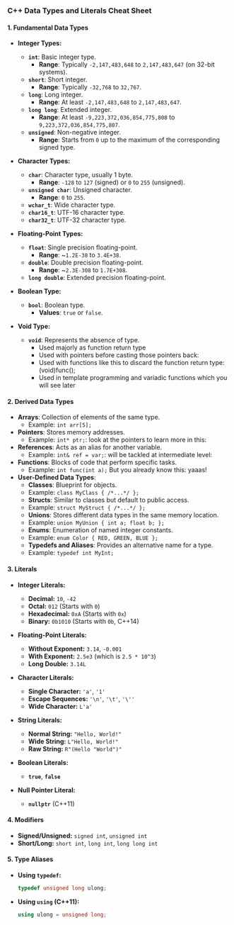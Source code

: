 ### C++ Data Types and Literals Cheat Sheet

#### **1. Fundamental Data Types**

- **Integer Types:**
  - **`int`**: Basic integer type.
    - **Range**: Typically `-2,147,483,648` to `2,147,483,647` (on 32-bit systems).
  - **`short`**: Short integer.
    - **Range**: Typically `-32,768` to `32,767`.
  - **`long`**: Long integer.
    - **Range**: At least `-2,147,483,648` to `2,147,483,647`.
  - **`long long`**: Extended integer.
    - **Range**: At least `-9,223,372,036,854,775,808` to `9,223,372,036,854,775,807`.
  - **`unsigned`**: Non-negative integer.
    - **Range**: Starts from `0` up to the maximum of the corresponding signed type.

- **Character Types:**
  - **`char`**: Character type, usually 1 byte.
    - **Range**: `-128` to `127` (signed) or `0` to `255` (unsigned).
  - **`unsigned char`**: Unsigned character.
    - **Range**: `0` to `255`.
  - **`wchar_t`**: Wide character type.
  - **`char16_t`**: UTF-16 character type.
  - **`char32_t`**: UTF-32 character type.

- **Floating-Point Types:**
  - **`float`**: Single precision floating-point.
    - **Range**: ~`1.2E-38` to `3.4E+38`.
  - **`double`**: Double precision floating-point.
    - **Range**: ~`2.3E-308` to `1.7E+308`.
  - **`long double`**: Extended precision floating-point.

- **Boolean Type:**
  - **`bool`**: Boolean type.
    - **Values**: `true` or `false`.

- **Void Type:**
  - **`void`**: Represents the absence of type.
    - Used majorly as function return type
    - Used with pointers before casting those pointers back:
    - Used with functions like this to discard the function return type: (void)func();
    - Used in template programming and variadic functions which you will see later

#### **2. Derived Data Types**

- **Arrays**: Collection of elements of the same type.
  - Example: `int arr[5];`
- **Pointers**: Stores memory addresses.
  - Example: `int* ptr;`: look at the pointers to learn more in this:
- **References**: Acts as an alias for another variable.
  - Example: `int& ref = var;`: will be tackled at intermediate level:
- **Functions**: Blocks of code that perform specific tasks.
  - Example: `int func(int a);` But you already know this: yaaas!
- **User-Defined Data Types**:
    - **Classes**: Blueprint for objects.
    - Example: `class MyClass { /*...*/ };`
    - **Structs**: Similar to classes but default to public access.
    - Example: `struct MyStruct { /*...*/ };`
    - **Unions**: Stores different data types in the same memory location.
    - Example: `union MyUnion { int a; float b; };`
    - **Enums**: Enumeration of named integer constants.
    - Example: `enum Color { RED, GREEN, BLUE };`
    - **Typedefs and Aliases**: Provides an alternative name for a type.
    - Example: `typedef int MyInt;`

#### **3. Literals**

- **Integer Literals:**
  - **Decimal:** `10`, `-42`
  - **Octal:** `012` (Starts with `0`)
  - **Hexadecimal:** `0xA` (Starts with `0x`)
  - **Binary:** `0b1010` (Starts with `0b`, C++14)

- **Floating-Point Literals:**
  - **Without Exponent:** `3.14`, `-0.001`
  - **With Exponent:** `2.5e3` (which is `2.5 * 10^3`)
  - **Long Double:** `3.14L`

- **Character Literals:**
  - **Single Character:** `'a'`, `'1'`
  - **Escape Sequences:** `'\n'`, `'\t'`, `'\''`
  - **Wide Character:** `L'a'`

- **String Literals:**
  - **Normal String:** `"Hello, World!"`
  - **Wide String:** `L"Hello, World!"`
  - **Raw String:** `R"(Hello "World")"`

- **Boolean Literals:**
  - **`true`**, **`false`**

- **Null Pointer Literal:**
  - **`nullptr`** (C++11)

#### **4. Modifiers**

- **Signed/Unsigned:** `signed int`, `unsigned int`
- **Short/Long:** `short int`, `long int`, `long long int`

#### **5. Type Aliases**

- **Using `typedef`:**
  ```cpp
  typedef unsigned long ulong;
  ```
- **Using `using` (C++11):**
  ```cpp
  using ulong = unsigned long;
  ```

